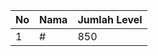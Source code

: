 | No | Nama            | Jumlah Level |
|----|-----------------|--------------|
| 1  | #    |    850        |
